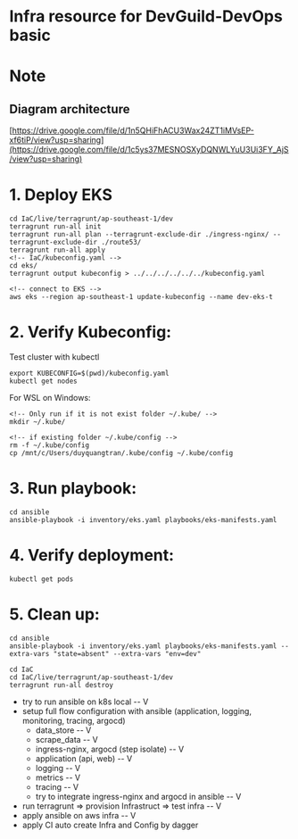 # Infra resource for DevGuild-DevOps basic

# Note
## Diagram architecture 
[https://drive.google.com/file/d/1n5QHiFhACU3Wax24ZT1iMVsEP-xf6tiP/view?usp=sharing](https://drive.google.com/file/d/1c5ys37MESNOSXyDQNWLYuU3Ui3FY_AjS/view?usp=sharing)

# 1. Deploy EKS
```
cd IaC/live/terragrunt/ap-southeast-1/dev
terragrunt run-all init
terragrunt run-all plan --terragrunt-exclude-dir ./ingress-nginx/ --terragrunt-exclude-dir ./route53/
terragrunt run-all apply
<!-- IaC/kubeconfig.yaml -->
cd eks/
terragrunt output kubeconfig > ../../../../../../kubeconfig.yaml

<!-- connect to EKS -->
aws eks --region ap-southeast-1 update-kubeconfig --name dev-eks-t
```

# 2. Verify Kubeconfig:
Test cluster with kubectl
```
export KUBECONFIG=$(pwd)/kubeconfig.yaml
kubectl get nodes
```

For WSL on Windows:
```
<!-- Only run if it is not exist folder ~/.kube/ -->
mkdir ~/.kube/

<!-- if existing folder ~/.kube/config -->
rm -f ~/.kube/config
cp /mnt/c/Users/duyquangtran/.kube/config ~/.kube/config

```

# 3. Run playbook:
```
cd ansible
ansible-playbook -i inventory/eks.yaml playbooks/eks-manifests.yaml
```

# 4. Verify deployment:
```
kubectl get pods
```

# 5. Clean up:
```
cd ansible
ansible-playbook -i inventory/eks.yaml playbooks/eks-manifests.yaml --extra-vars "state=absent" --extra-vars "env=dev"

cd IaC
cd IaC/live/terragrunt/ap-southeast-1/dev
terragrunt run-all destroy
```

- try to run ansible on k8s local -- V
- setup full flow configuration with ansible (application, logging, monitoring, tracing, argocd)
  - data_store -- V
  - scrape_data -- V
  - ingress-nginx, argocd (step isolate) -- V
  - application (api, web) -- V
  - logging -- V
  - metrics -- V
  - tracing -- V
  - try to integrate ingress-nginx and argocd in ansible -- V
- run terragrunt => provision Infrastruct => test infra -- V
- apply ansible on aws infra -- V
- apply CI auto create Infra and Config by dagger